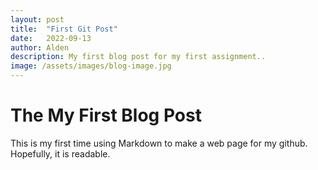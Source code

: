 ```yaml
---
layout: post
title:  "First Git Post"
date:   2022-09-13
author: Alden
description: My first blog post for my first assignment..
image: /assets/images/blog-image.jpg
---
```


# The My First Blog Post

This is my first time using Markdown to make a web page for my github.  Hopefully, it is readable.